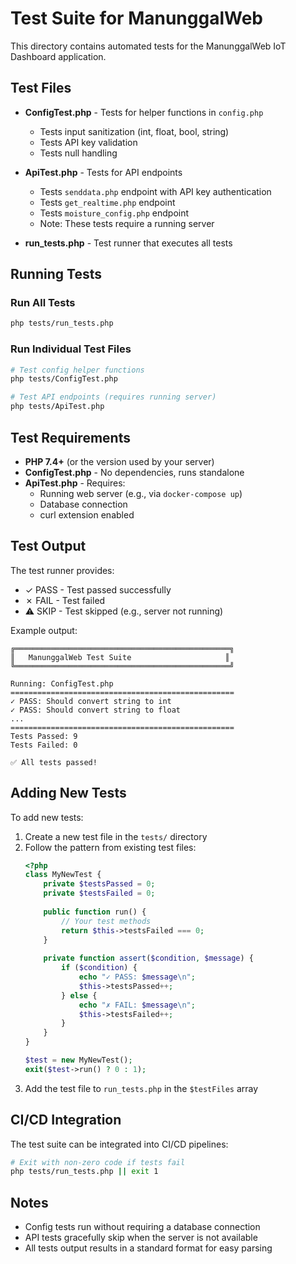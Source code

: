 # Test Suite for ManunggalWeb

This directory contains automated tests for the ManunggalWeb IoT Dashboard application.

## Test Files

- **ConfigTest.php** - Tests for helper functions in `config.php`
  - Tests input sanitization (int, float, bool, string)
  - Tests API key validation
  - Tests null handling

- **ApiTest.php** - Tests for API endpoints
  - Tests `senddata.php` endpoint with API key authentication
  - Tests `get_realtime.php` endpoint
  - Tests `moisture_config.php` endpoint
  - Note: These tests require a running server

- **run_tests.php** - Test runner that executes all tests

## Running Tests

### Run All Tests

```bash
php tests/run_tests.php
```

### Run Individual Test Files

```bash
# Test config helper functions
php tests/ConfigTest.php

# Test API endpoints (requires running server)
php tests/ApiTest.php
```

## Test Requirements

- **PHP 7.4+** (or the version used by your server)
- **ConfigTest.php** - No dependencies, runs standalone
- **ApiTest.php** - Requires:
  - Running web server (e.g., via `docker-compose up`)
  - Database connection
  - curl extension enabled

## Test Output

The test runner provides:
- ✓ PASS - Test passed successfully
- ✗ FAIL - Test failed
- ⚠ SKIP - Test skipped (e.g., server not running)

Example output:
```
╔════════════════════════════════════════════════╗
║   ManunggalWeb Test Suite                     ║
╚════════════════════════════════════════════════╝

Running: ConfigTest.php
==================================================
✓ PASS: Should convert string to int
✓ PASS: Should convert string to float
...
==================================================
Tests Passed: 9
Tests Failed: 0

✅ All tests passed!
```

## Adding New Tests

To add new tests:

1. Create a new test file in the `tests/` directory
2. Follow the pattern from existing test files:
   ```php
   <?php
   class MyNewTest {
       private $testsPassed = 0;
       private $testsFailed = 0;
       
       public function run() {
           // Your test methods
           return $this->testsFailed === 0;
       }
       
       private function assert($condition, $message) {
           if ($condition) {
               echo "✓ PASS: $message\n";
               $this->testsPassed++;
           } else {
               echo "✗ FAIL: $message\n";
               $this->testsFailed++;
           }
       }
   }
   
   $test = new MyNewTest();
   exit($test->run() ? 0 : 1);
   ```
3. Add the test file to `run_tests.php` in the `$testFiles` array

## CI/CD Integration

The test suite can be integrated into CI/CD pipelines:

```bash
# Exit with non-zero code if tests fail
php tests/run_tests.php || exit 1
```

## Notes

- Config tests run without requiring a database connection
- API tests gracefully skip when the server is not available
- All tests output results in a standard format for easy parsing
